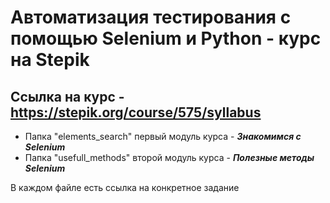 # Автоматизация тестирования с помощью Selenium и Python - курс на Stepik

## Ссылка на курс - https://stepik.org/course/575/syllabus

 - Папка "elements_search" первый модуль курса - ***Знакомимся с Selenium***
 - Папка "usefull_methods" второй модуль курса - ***Полезные методы Selenium***

В каждом файле есть ссылка на конкретное задание
